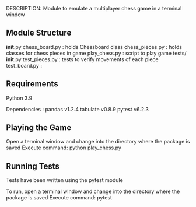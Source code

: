 DESCRIPTION: 
Module to emulate a multiplayer chess game in a terminal window


Module Structure
----------------

__init__.py
chess_board.py  : holds Chessboard class
chess_pieces.py : holds classes for chess pieces in game
play_chess.py   : script to play game
tests/
     __init__.py
     test_pieces.py : tests to verify movements of each piece
     test_board.py  : 


Requirements
-------------

Python 3.9

Dependencies : pandas       v1.2.4
	       tabulate     v0.8.9
	       pytest       v6.2.3


Playing the Game
-----------------
Open a terminal window and change into the directory where the package is saved
Execute command: python play_chess.py


Running Tests
-------------
Tests have been written using the pytest module

To run, open a terminal window and change into the directory where the package is saved
Execute command: pytest


